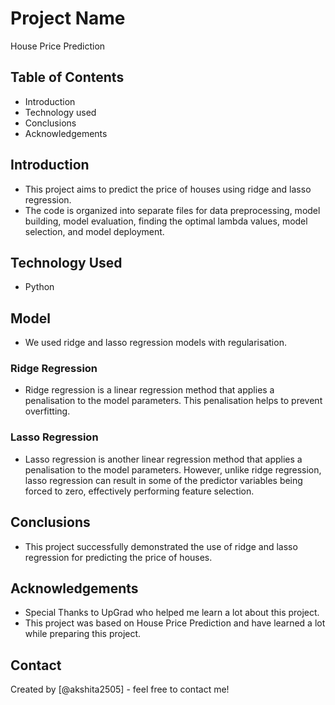 # Project Name
House Price Prediction


## Table of Contents
* Introduction
* Technology used
* Conclusions
* Acknowledgements


## Introduction
- This project aims to predict the price of houses using ridge and lasso regression.
- The code is organized into separate files for data preprocessing, model building, model evaluation, finding the optimal lambda values, model selection, and model deployment.


## Technology Used
- Python

 ## Model
 
 - We used ridge and lasso regression models with regularisation.

### Ridge Regression
 -  Ridge regression is a linear regression method that applies a penalisation to the model parameters. This penalisation helps to prevent overfitting.

### Lasso Regression
 - Lasso regression is another linear regression method that applies a penalisation to the model parameters. However, unlike ridge regression, lasso regression can result in some of the predictor variables being forced to zero, effectively performing feature selection.



## Conclusions
- This project successfully demonstrated the use of ridge and lasso regression for predicting the price of houses. 


## Acknowledgements
- Special Thanks to UpGrad who helped me learn a lot about this project.
- This project was based on House Price Prediction and have learned a lot while preparing this project.


## Contact
Created by [@akshita2505] - feel free to contact me!

